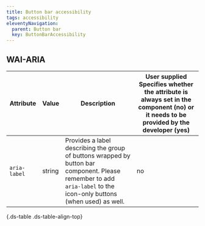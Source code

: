 ```yaml
---
title: Button bar accessibility
tags: accessibility
eleventyNavigation:
  parent: Button bar
  key: ButtonBarAccessibility
---
```


<section>

## WAI-ARIA

<div class="ds-table-wrapper">

|Attribute|Value|Description|User supplied  <sl-icon name="info" aria-describedby="tooltip1" size="md"></sl-icon><sl-tooltip id="tooltip1">Specifies whether the attribute is always set in the component (no) or it needs to be provided by the developer (yes)</sl-tooltip>|
|-|-|-|-|
|`aria-label`|string|Provides a label describing the group of buttons wrapped by button bar component. Please remember to add `aria-label` to the icon-only buttons (when used) as well.|no|

{.ds-table .ds-table-align-top}

</div>

</section>

